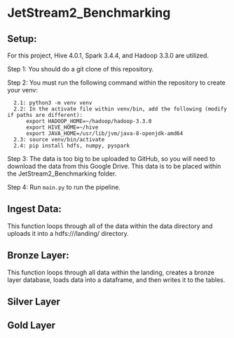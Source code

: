 # JetStream2_Benchmarking

## Setup:

For this project, Hive 4.0.1, Spark 3.4.4, and Hadoop 3.3.0 are utilized.

Step 1: You should do a git clone of this repository. 

Step 2: You must run the following command within the repository to create your venv:
```
  2.1: python3 -m venv venv
  2.2: In the activate file within venv/bin, add the following (modify if paths are different): 
      export HADOOP_HOME=~/hadoop/hadoop-3.3.0 
      export HIVE_HOME=~/hive
      export JAVA_HOME=/usr/lib/jvm/java-8-openjdk-amd64
  2.3: source venv/bin/activate
  2.4: pip install hdfs, numpy, pyspark
```

Step 3: The data is too big to be uploaded to GitHub, so you will need to download the data from this Google Drive. This data is to be placed within the JetStream2_Benchmarking folder.

Step 4: Run `main.py` to run the pipeline. 


## Ingest Data:

This function loops through all of the data within the data directory and uploads it into a hdfs:///landing/ directory.

## Bronze Layer:

This function loops through all data within the landing, creates a bronze layer database, loads data into a dataframe, and then writes it to the tables. 

## Silver Layer

## Gold Layer


